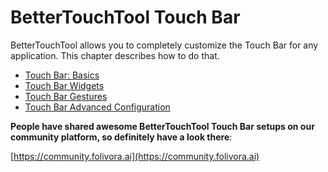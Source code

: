 # BetterTouchTool Touch Bar 
BetterTouchTool allows you to completely customize the Touch Bar for any application. This chapter describes how to do that.
* [Touch Bar: Basics](402_touch_bar_basics.md)
* [Touch Bar Widgets](403_touch_bar_widgets.md)
* [Touch Bar Gestures](404_touchbar_gestures.md)
* [Touch Bar Advanced Configuration](405_touch_bar_advanced.md)


**People have shared awesome BetterTouchTool Touch Bar setups on our community platform, so definitely have a look there**:

[https://community.folivora.ai](https://community.folivora.ai)
